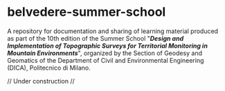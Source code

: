 # belvedere-summer-school
A repository for documentation and sharing of learning material produced as part of the 10th edition of the Summer School "***Design and Implementation of Topographic Surveys for Territorial Monitoring in Mountain Environments***", organized by the Section of Geodesy and Geomatics of the Department of Civil and Environmental Engineering (DICA), Politecnico di Milano.

// Under construction //

